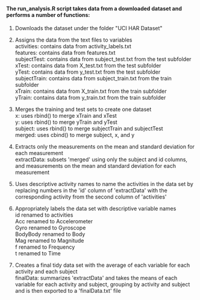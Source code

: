 #### The run_analysis.R script takes data from a downloaded dataset and performs a number of functions:

1. Downloads the dataset under the folder "UCI HAR Dataset" <br/>

2. Assigns the data from the text files to variables <br/>
  activities: contains data from activity_labels.txt <br/>
  features: contains data from features.txt <br/>
  subjectTest: contains data from subject_test.txt from the test subfolder <br/>
  xTest: contains data from X_test.txt from the test subfolder <br/>
  yTest: contains data from y_test.txt from the test subfolder <br/>
  subjectTrain: contains data from subject_train.txt from the train subfolder <br/>
  xTrain: contains data from X_train.txt from the train subfolder <br/>
  yTrain: contains data from y_train.txt from the train subfolder <br/>
  
3. Merges the training and test sets to create one dataset <br/>
   x: uses rbind() to merge xTrain and xTest <br/>
   y: uses rbind() to merge yTrain and yTest <br/>
   subject: uses rbind() to merge subjectTrain and subjectTest <br/>
   merged: uses cbind() to merge subject, x, and y <br/>
   
4. Extracts only the measurements on the mean and standard deviation for each measurement <br/>
  extractData: subsets 'merged' using only the subject and id columns, and measurements on the mean and 
  standard deviation for each measurement
  
5. Uses descriptive activity names to name the activities in the data set by replacing numbers in the 'id' 
  column of 'extractData' with the corresponding activity from the second column of 'activities' <br/>
  
6. Appropriately labels the data set with descriptive variable names <br/>
  id renamed to activities <br/>
  Acc renamed to Accelerometer <br/>
  Gyro renamed to Gyroscope <br/>
  BodyBody renamed to Body <br/>
  Mag renamed to Magnitude <br/>
  f renamed to Frequency <br/>
  t renamed to Time <br/>
  
7. Creates a final tidy data set with the average of each variable for each activity and each subject <br/>
  finalData: summarizes 'extractData' and takes the means of each variable for each activity and subject,
  grouping by activity and subject and is then exported to a 'finalData.txt' file
